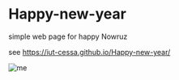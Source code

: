 # Happy-new-year
simple web page for happy Nowruz

see https://iut-cessa.github.io/Happy-new-year/

![me](https://github.com/arsalanyavari/Happy-new-year/view.gif)
